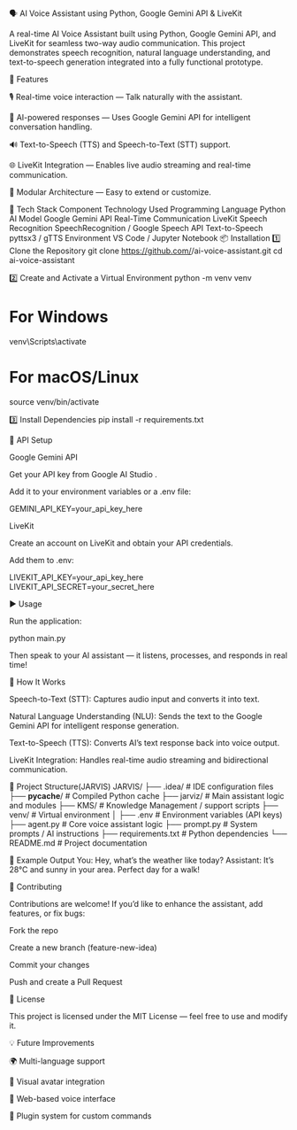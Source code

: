🗣️ AI Voice Assistant using Python, Google Gemini API & LiveKit

A real-time AI Voice Assistant built using Python, Google Gemini API, and LiveKit for seamless two-way audio communication.
This project demonstrates speech recognition, natural language understanding, and text-to-speech generation integrated into a fully functional prototype.

🚀 Features

🎙️ Real-time voice interaction — Talk naturally with the assistant.

🧠 AI-powered responses — Uses Google Gemini API for intelligent conversation handling.

🔊 Text-to-Speech (TTS) and Speech-to-Text (STT) support.

🌐 LiveKit Integration — Enables live audio streaming and real-time communication.

🧩 Modular Architecture — Easy to extend or customize.

🧰 Tech Stack
Component	Technology Used
Programming Language	Python
AI Model	Google Gemini API
Real-Time Communication	LiveKit
Speech Recognition	SpeechRecognition / Google Speech API
Text-to-Speech	pyttsx3 / gTTS
Environment	VS Code / Jupyter Notebook
📦 Installation
1️⃣ Clone the Repository
git clone https://github.com/<your-username>/ai-voice-assistant.git
cd ai-voice-assistant

2️⃣ Create and Activate a Virtual Environment
python -m venv venv
# For Windows
venv\Scripts\activate
# For macOS/Linux
source venv/bin/activate

3️⃣ Install Dependencies
pip install -r requirements.txt

🔑 API Setup

Google Gemini API

Get your API key from Google AI Studio
.

Add it to your environment variables or a .env file:

GEMINI_API_KEY=your_api_key_here


LiveKit

Create an account on LiveKit
 and obtain your API credentials.

Add them to .env:

LIVEKIT_API_KEY=your_api_key_here
LIVEKIT_API_SECRET=your_secret_here

▶️ Usage

Run the application:

python main.py


Then speak to your AI assistant — it listens, processes, and responds in real time!

🧠 How It Works

Speech-to-Text (STT): Captures audio input and converts it into text.

Natural Language Understanding (NLU): Sends the text to the Google Gemini API for intelligent response generation.

Text-to-Speech (TTS): Converts AI’s text response back into voice output.

LiveKit Integration: Handles real-time audio streaming and bidirectional communication.

📂 Project Structure(JARVIS)
JARVIS/
├── .idea/               # IDE configuration files
├── __pycache__/         # Compiled Python cache
├── jarviz/              # Main assistant logic and modules
├── KMS/                 # Knowledge Management / support scripts
├── venv/                # Virtual environment
│
├── .env                 # Environment variables (API keys)
├── agent.py             # Core voice assistant logic
├── prompt.py            # System prompts / AI instructions
├── requirements.txt     # Python dependencies
└── README.md            # Project documentation 


🧩 Example Output
You: Hey, what’s the weather like today?
Assistant: It’s 28°C and sunny in your area. Perfect day for a walk!

🤝 Contributing

Contributions are welcome!
If you’d like to enhance the assistant, add features, or fix bugs:

Fork the repo

Create a new branch (feature-new-idea)

Commit your changes

Push and create a Pull Request

📜 License

This project is licensed under the MIT License — feel free to use and modify it.

💡 Future Improvements

🌍 Multi-language support

🧏 Visual avatar integration

📱 Web-based voice interface

🧩 Plugin system for custom commands
